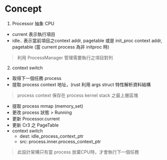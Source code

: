 # Concept

1. Processor 抽象 CPU
 - current 表示執行項目
 - idle..  表示當前項目之context addr, pagetable 或是 init_proc context addr, pagetable (當 current process 為非 initproc 時)
> 利用 ProcessManager 管理需要執行之項目對列
2. context switch
 - 取得下一個任務 process
 - 提取 process context 地址，(rust 利用 args struct 特性解析資料結構
 > process context 保存在 process kernel stack 之最上層區塊 <TrapFrame>
 - 提取 process mmap (memory_set)
 - 更改 process 狀態 > Running
 - 更新 Processor.current
 - 更新 Cr3 之 PageTable
 - context switch
    - dest: idle_process_context_ptr
    - src:  process.inner.process_context_ptr
 > 此設計架構只有當 process 放棄CPU時，才會執行下一個任務